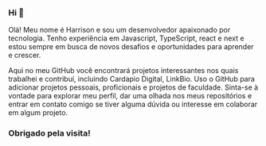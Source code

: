 ### Hi 👋

Olá! Meu nome é Harrison e sou um desenvolvedor apaixonado por tecnologia. 
Tenho experiência em Javascript, TypeScript, react e next e estou sempre em busca de novos desafios e oportunidades para aprender e crescer. 

Aqui no meu GitHub você encontrará projetos interessantes nos quais trabalhei e contribuí, incluindo Cardapio Digital, LinkBio. Uso o GitHub para adicionar projetos pessoais, proficionais e projetos de faculdade.
Sinta-se à vontade para explorar meu perfil, dar uma olhada nos meus repositórios e entrar em contato comigo se tiver alguma dúvida ou interesse em colaborar em algum projeto. 

### Obrigado pela visita!
